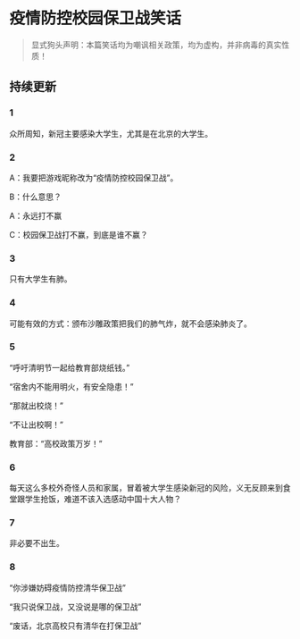 # 疫情防控校园保卫战笑话

> 显式狗头声明：本篇笑话均为嘲讽相关政策，均为虚构，并非病毒的真实性质！

## 持续更新

### 1

众所周知，新冠主要感染大学生，尤其是在北京的大学生。
 
### 2

A：我要把游戏昵称改为“疫情防控校园保卫战”。

B：什么意思？

A：永远打不赢

C：校园保卫战打不赢，到底是谁不赢？

### 3

只有大学生有肺。

### 4

可能有效的方式：颁布沙雕政策把我们的肺气炸，就不会感染肺炎了。

### 5

“呼吁清明节一起给教育部烧纸钱。”

“宿舍内不能用明火，有安全隐患！”

“那就出校烧！”

“不让出校啊！”

教育部：“高校政策万岁！”

### 6

每天这么多校外奇怪人员和家属，冒着被大学生感染新冠的风险，义无反顾来到食堂跟学生抢饭，难道不该入选感动中国十大人物？

### 7

非必要不出生。

### 8

“你涉嫌妨碍疫情防控清华保卫战”

“我只说保卫战，又没说是哪的保卫战”

“废话，北京高校只有清华在打保卫战”


